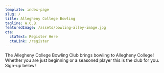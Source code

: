 ```yaml
---
template: index-page
slug: /
title: Allegheny College Bowling
tagline: A.C.B.
featuredImage: /assets/bowling-alley-image.jpg
cta:
  ctaText: Register Here
  ctaLink: /register
---
```

The Allegheny College Bowling Club brings bowling to Allegheny College! Whether you are just beginning or a seasoned player this is the club for you. Sign-up below!